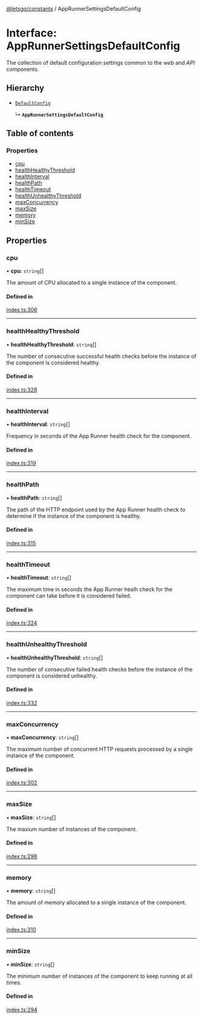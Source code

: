 [@letsgo/constants](../README.md) / AppRunnerSettingsDefaultConfig

# Interface: AppRunnerSettingsDefaultConfig

The collection of default configuration settings common to the _web_ and _API_ components.

## Hierarchy

- [`DefaultConfig`](DefaultConfig.md)

  ↳ **`AppRunnerSettingsDefaultConfig`**

## Table of contents

### Properties

- [cpu](AppRunnerSettingsDefaultConfig.md#cpu)
- [healthHealthyThreshold](AppRunnerSettingsDefaultConfig.md#healthhealthythreshold)
- [healthInterval](AppRunnerSettingsDefaultConfig.md#healthinterval)
- [healthPath](AppRunnerSettingsDefaultConfig.md#healthpath)
- [healthTimeout](AppRunnerSettingsDefaultConfig.md#healthtimeout)
- [healthUnhealthyThreshold](AppRunnerSettingsDefaultConfig.md#healthunhealthythreshold)
- [maxConcurrency](AppRunnerSettingsDefaultConfig.md#maxconcurrency)
- [maxSize](AppRunnerSettingsDefaultConfig.md#maxsize)
- [memory](AppRunnerSettingsDefaultConfig.md#memory)
- [minSize](AppRunnerSettingsDefaultConfig.md#minsize)

## Properties

### cpu

• **cpu**: `string`[]

The amount of CPU allocated to a single instance of the component.

#### Defined in

[index.ts:306](https://github.com/tjanczuk/letsgo/blob/68a7da4/packages/constants/src/index.ts#L306)

___

### healthHealthyThreshold

• **healthHealthyThreshold**: `string`[]

The number of consecutive successful health checks before the instance of the component is considered healthy.

#### Defined in

[index.ts:328](https://github.com/tjanczuk/letsgo/blob/68a7da4/packages/constants/src/index.ts#L328)

___

### healthInterval

• **healthInterval**: `string`[]

Frequency in seconds of the App Runner health check for the component.

#### Defined in

[index.ts:319](https://github.com/tjanczuk/letsgo/blob/68a7da4/packages/constants/src/index.ts#L319)

___

### healthPath

• **healthPath**: `string`[]

The path of the HTTP endpoint used by the App Runner health check to determine
if the instance of the component is healthy.

#### Defined in

[index.ts:315](https://github.com/tjanczuk/letsgo/blob/68a7da4/packages/constants/src/index.ts#L315)

___

### healthTimeout

• **healthTimeout**: `string`[]

The maximum time in seconds the App Runner healh check for the component can take before
it is considered failed.

#### Defined in

[index.ts:324](https://github.com/tjanczuk/letsgo/blob/68a7da4/packages/constants/src/index.ts#L324)

___

### healthUnhealthyThreshold

• **healthUnhealthyThreshold**: `string`[]

The number of consecutive failed health checks before the instance of the component is considered unhealthy.

#### Defined in

[index.ts:332](https://github.com/tjanczuk/letsgo/blob/68a7da4/packages/constants/src/index.ts#L332)

___

### maxConcurrency

• **maxConcurrency**: `string`[]

The maximum number of concurrent HTTP requests processed by a single instance of the component.

#### Defined in

[index.ts:302](https://github.com/tjanczuk/letsgo/blob/68a7da4/packages/constants/src/index.ts#L302)

___

### maxSize

• **maxSize**: `string`[]

The maxium number of instances of the component.

#### Defined in

[index.ts:298](https://github.com/tjanczuk/letsgo/blob/68a7da4/packages/constants/src/index.ts#L298)

___

### memory

• **memory**: `string`[]

The amount of memory allocated to a single instance of the component.

#### Defined in

[index.ts:310](https://github.com/tjanczuk/letsgo/blob/68a7da4/packages/constants/src/index.ts#L310)

___

### minSize

• **minSize**: `string`[]

The minimum number of instances of the component to keep running at all times.

#### Defined in

[index.ts:294](https://github.com/tjanczuk/letsgo/blob/68a7da4/packages/constants/src/index.ts#L294)
